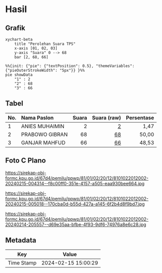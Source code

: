 # Hasil

## Grafik

```mermaid
xychart-beta
    title "Perolehan Suara TPS"
    x-axis [01, 02, 03]
    y-axis "Suara" 0 --> 68
    bar [2, 68, 66]
```

```mermaid
%%{init: {"pie": {"textPosition": 0.5}, "themeVariables": {"pieOuterStrokeWidth": "5px"}} }%%
pie showData
    "1" : 2
    "2" : 68
    "3" : 66
```

## Tabel

| No. | Nama Paslon    | Suara | Suara (raw) | Persentase |
|:--- |:-------------- | -----:| -----------:| ----------:|
| 1   | ANIES MUHAIMIN | 2     | [2][p-1]    | 1,47       |
| 2   | PRABOWO GIBRAN | 68    | [68][p-2]   | 50,00      |
| 3   | GANJAR MAHFUD  | 66    | [66][p-3]   | 48,53      |


[p-1]: https://github.com/gigit-pemilu/pemilu-2024-81-maluku/blob/main/pilpres/hitung-suara/sub/81-maluku/sub/01-maluku-tengah/sub/02-teon-nila-serua/sub/2012-lesluru/sub/002-tps/sub/paslon-1.txt
[p-2]: https://github.com/gigit-pemilu/pemilu-2024-81-maluku/blob/main/pilpres/hitung-suara/sub/81-maluku/sub/01-maluku-tengah/sub/02-teon-nila-serua/sub/2012-lesluru/sub/002-tps/sub/paslon-2.txt
[p-3]: https://github.com/gigit-pemilu/pemilu-2024-81-maluku/blob/main/pilpres/hitung-suara/sub/81-maluku/sub/01-maluku-tengah/sub/02-teon-nila-serua/sub/2012-lesluru/sub/002-tps/sub/paslon-3.txt

## Foto C Plano

https://sirekap-obj-formc.kpu.go.id/67d4/pemilu/ppwp/81/01/02/20/12/8101022012002-20240215-004314--f8c00ff0-351e-4157-a505-eaa930bee664.jpg

https://sirekap-obj-formc.kpu.go.id/67d4/pemilu/ppwp/81/01/02/20/12/8101022012002-20240215-005018--170cba0d-b55d-427a-a145-6f2b4d8f9bd7.jpg

https://sirekap-obj-formc.kpu.go.id/67d4/pemilu/ppwp/81/01/02/20/12/8101022012002-20240214-205557--d69e35aa-bfbe-4f93-9df6-74976a8e6c28.jpg


## Metadata

| Key        | Value               |
| ---------- | ------------------- |
| Time Stamp | 2024-02-15 15:00:29 |



